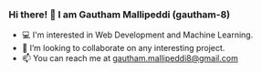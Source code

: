 ### Hi there! 👋 I am Gautham Mallipeddi (gautham-8)
- 💻 I'm interested in Web Development and Machine Learning.
- 👯 I’m looking to collaborate on any interesting project.
- 📫 You can reach me at [gautham.mallipeddi8@gmail.com](mailto:gautham.mallipeddi8@gmail.com)
<!--
**gautham-8/gautham-8** is a ✨ _special_ ✨ repository because its `README.md` (this file) appears on your GitHub profile.

Here are some ideas to get you started:

- 🔭 I’m currently working on ...
- 🌱 I’m currently learning ...
- 👯 I’m looking to collaborate on ...
- 🤔 I’m looking for help with ...
- 💬 Ask me about ...
- 📫 How to reach me: ...
- 😄 Pronouns: ...
- ⚡ Fun fact: ...
-->
